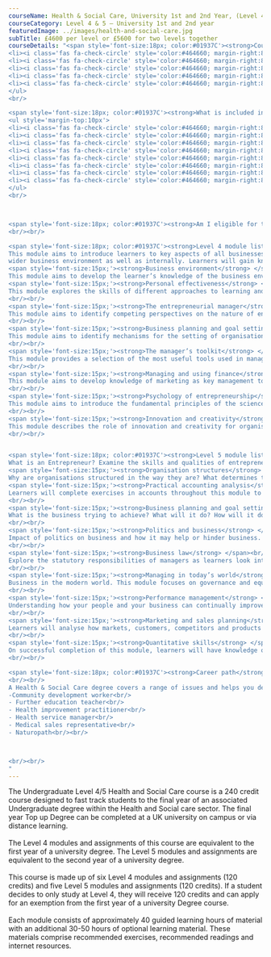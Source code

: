 ```yaml
---
courseName: Health & Social Care, University 1st and 2nd Year, (Level 4 and 5)
courseCategory: Level 4 & 5 – University 1st and 2nd year
featuredImage: ../images/health-and-social-care.jpg
subTitle: £4600 per level or £5600 for two levels together
courseDetails: "<span style='font-size:18px; color:#01937C'><strong>Course Fees</strong></span><br/><br/>The fee for enrolling onto the level 4 and level 5 courses together is £5600. Alternatively students can enrol onto a single level (level 4 or 5) for £4600 each.<br/><ul style='margin-top:10px'>
<li><i class='fas fa-check-circle' style='color:#464660; margin-right:8px'></i>  Credit or debit card</li>
<li><i class='fas fa-check-circle' style='color:#464660; margin-right:8px'></i>  Bank transfer</li>
<li><i class='fas fa-check-circle' style='color:#464660; margin-right:8px'></i>  Interest free monthly instalments</li>
<li><i class='fas fa-check-circle' style='color:#464660; margin-right:8px'></i>  Paypal</li>
<li><i class='fas fa-check-circle' style='color:#464660; margin-right:8px'></i>  Western Union</li>
</ul> 
<br/>

<span style='font-size:18px; color:#01937C'><strong>What is included in the cost of my course?</strong></span>
<ul style='margin-top:10px'>
<li><i class='fas fa-check-circle' style='color:#464660; margin-right:8px'></i>  All course material, including online modules and written assignments </li>
<li><i class='fas fa-check-circle' style='color:#464660; margin-right:8px'></i>  Personal tutor support with 1-2-1 Zoom sessions</li>
<li><i class='fas fa-check-circle' style='color:#464660; margin-right:8px'></i>  Dedicated student support</li>
<li><i class='fas fa-check-circle' style='color:#464660; margin-right:8px'></i>  Access to an online social learning forum</li>
<li><i class='fas fa-check-circle' style='color:#464660; margin-right:8px'></i>  Assignment marking and feedback</li>
<li><i class='fas fa-check-circle' style='color:#464660; margin-right:8px'></i>  FREE TOTUM student discount card</li>
<li><i class='fas fa-check-circle' style='color:#464660; margin-right:8px'></i> FREE laptop</li>
<li><i class='fas fa-check-circle' style='color:#464660; margin-right:8px'></i> FREE access to our Hubs.</li>
</ul> 
<br/>



<span style='font-size:18px; color:#01937C'><strong>Am I eligible for this program?</strong></span><br/><br/> To enrol onto the level 4 course, you must be at least 18 and have a full secondary education. Before enrolling onto the level 5 course, you must have attained a level 4 or equivalent.
<br/><br/>

<span style='font-size:18px; color:#01937C'><strong>Level 4 module listing</strong></span><br/><br/> <span style='font-size:15px;'><strong>Managing business operations</strong></span> <br/><br/>
This module aims to introduce learners to key aspects of all businesses and how they operate within the
wider business environment as well as internally. Learners will gain knowledge and understanding of key business functions and their importance to business success.<br/><br/>
<span style='font-size:15px;'><strong>Business environment</strong> </span> <br/><br/>
This module aims to develop the learner’s knowledge of the business environment and its impact on organisations. This includes factors that shape the internal environment and other external influences. Using this knowledge, learners will be able to develop approaches for managing change.<br/><br/>
<span style='font-size:15px;'><strong>Personal effectiveness</strong> </span><br/><br/>
This module explores the skills of different approaches to learning and examines the significance of time management. It investigates the skills managers need to develop to solve problems and to make decisions, as well as discussing the issue of management stress.
<br/><br/>
<span style='font-size:15px;'><strong>The entrepreneurial manager</strong> </span><br/><br/>
This module aims to identify competing perspectives on the nature of entrepreneurial management as both a function and a process supporting the process of organisational change and development.
<br/><br/>
<span style='font-size:15px;'><strong>Business planning and goal setting</strong> </span><br/><br/>
This module aims to identify mechanisms for the setting of organisational goals and their achievement as part of the process of business planning.
<br/><br/>
<span style='font-size:15px;'><strong>The manager’s toolkit</strong> </span><br/><br/>
This module provides a selection of the most useful tools used in management and explores some of the uses of each. It aims to provide sufficient information to understand the principles behind each tool and enable them to be used with confidence. The module aims to help learners analyse situations within the organisation; develop solutions to organisational problems; evaluate an organisation’s position in its operating and competitive environment; and develop elements of an effective organisational strategy.
<br/><br/>
<span style='font-size:15px;'><strong>Managing and using finance</strong> </span><br/><br/>
This module aims to develop knowledge of marketing as key management tool. This includes understanding the marketing planning process and the role of internal as well as external marketing. Using this knowledge, learners will be able to understand the value of marketing activities to an organisation.
<br/><br/>
<span style='font-size:15px;'><strong>Psychology of entrepreneurship</strong> </span><br/><br/>
This module aims to introduce the fundamental principles of the science of psychology, relating them to the entrepreneurial perspective of business management.
<br/><br/>
<span style='font-size:15px;'><strong>Innovation and creativity</strong> </span><br/><br/>
This module describes the role of innovation and creativity for organisations. It considers models used to help understand and recognise their importance, as well as techniques to facilitate their use as part of strategic development.
<br/><br/>


<span style='font-size:18px; color:#01937C'><strong>Level 5 module listing</strong></span><br/><br/> <span style='font-size:15px;'><strong>The entrepreneurial manager</strong></span> <br/><br/>
What is an Entrepreneur? Examine the skills and qualities of entrepreneurship..<br/><br/>
<span style='font-size:15px;'><strong>Organisation structures</strong> </span> <br/><br/>
Why are organisations structured in the way they are? What determines the optimum structure and how does it differ between organisations? In this module, learners will look at the numerous models and theories that make up organisational structure.<br/><br/>
<span style='font-size:15px;'><strong>Practical accounting analysis</strong> </span><br/><br/>
Learners will complete exercises in accounts throughout this module to understand what they are telling us and the actions that analysis can precipitate.
<br/><br/>
<span style='font-size:15px;'><strong>Business planning and goal setting</strong> </span><br/><br/>
What is the business trying to achieve? What will it do? How will it do it? This module focuses on the creation of clear goals and clear plans to achieve a clear objective.
<br/><br/>
<span style='font-size:15px;'><strong>Politics and business</strong> </span><br/><br/>
Impact of politics on business and how it may help or hinder business. This module will educate learners on economic impact, exports and government support.
<br/><br/>
<span style='font-size:15px;'><strong>Business law</strong> </span><br/><br/>
Explore the statutory responsibilities of managers as learners look into the legalities of business and business executives.
<br/><br/>
<span style='font-size:15px;'><strong>Managing in today’s world</strong> </span><br/><br/>
Business in the modern world. This module focuses on governance and equality as a means to do right in business.
<br/><br/>
<span style='font-size:15px;'><strong>Performance management</strong> </span><br/><br/>
Understanding how your people and your business can continually improve together, learners will review reward structures, CPD, training and development to ensure high performance in business.
<br/><br/>
<span style='font-size:15px;'><strong>Marketing and sales planning</strong> </span><br/><br/>
Learners will analyse how markets, customers, competitors and products can come together in a cohesive plan.
<br/><br/>
<span style='font-size:15px;'><strong>Quantitative skills</strong> </span><br/><br/>
On successful completion of this module, learners will have knowledge of numeric exercises and will understand their use within the context of the business.
<br/><br/>

<span style='font-size:18px; color:#01937C'><strong>Career path</strong></span><br/><br/> Successful completion of the full Level 4/5 Health & Social Care course and final year of an accredited Undergraduate Degree programme will act as a springboard to a professional career in health & social care services. The course pulls together theory and practice for those who wish to work with people in a caring environment.
<br/><br/>
A Health & Social Care degree covers a range of issues and helps you develop the skills to follow a career in health, social care, leisure or education. Here is a list of possible career paths you may take after completing the full degree:<br/><br/>
-Community development worker<br/>
- Further education teacher<br/>
- Health improvement practitioner<br/>
- Health service manager<br/>
- Medical sales representative<br/>
- Naturopath<br/><br/>



<br/><br/>
"
---
```


The Undergraduate Level 4/5 Health and Social Care course is a 240 credit course designed to fast track students to the final year of an associated Undergraduate degree within the Health and Social care sector. The final year Top up Degree can be completed at a UK university on campus or via distance learning.
<br/><br/>
The Level 4 modules and assignments of this course are equivalent to the first year of a university degree. The Level 5 modules and assignments are equivalent to the second year of a university degree.
<br/><br/>
This course is made up of six Level 4 modules and assignments (120 credits) and five Level 5 modules and assignments (120 credits). If a student decides to only study at Level 4, they will receive 120 credits and can apply for an exemption from the first year of a university Degree course.
<br/><br/>
Each module consists of approximately 40 guided learning hours of material with an additional 30-50 hours of optional learning material. These materials comprise recommended exercises, recommended readings and internet resources.